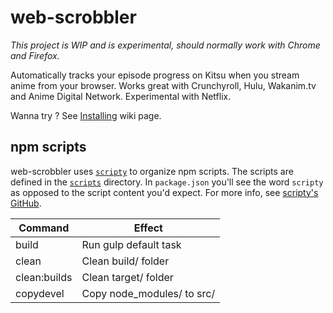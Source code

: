 # web-scrobbler

_This project is WIP and is experimental, should normally work with Chrome and Firefox._

Automatically tracks your episode progress on Kitsu when you stream anime from your browser. Works great with Crunchyroll, Hulu, Wakanim.tv and Anime Digital Network. Experimental with Netflix.

Wanna try ? See [Installing](https://github.com/hummingbird-me/web-scrobbler/wiki/Installing) wiki page.

## npm scripts
web-scrobbler uses [`scripty`](https://github.com/testdouble/scripty) to organize npm scripts. The scripts are defined in the [`scripts`](/scripts) directory. In `package.json` you'll see the word `scripty` as opposed to the script content you'd expect. For more info, see [scripty's GitHub](https://github.com/testdouble/scripty).

| Command       | Effect                     |
| ------------- | -------------------------- |
| build         | Run gulp default task      |
| clean         | Clean build/ folder        |
| clean:builds  | Clean target/ folder       |
| copydevel     | Copy node_modules/ to src/ |
